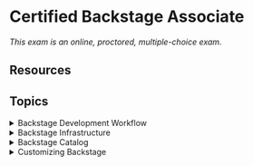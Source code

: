 # Certified Backstage Associate

_This exam is an online, proctored, multiple-choice exam._

## Resources

## Topics

<details>
  <summary>Backstage Development Workflow</summary>

* Build and run Backstage projects locally
* Understand local development workflows
* Compile a Backstage project with TypeScript
* Download and install dependencies for a Backstage project with NPM/Yarn
* Use Docker to build a container image of a Backstage project

What is Backstage? It's an open source _framework_ for building developer _portals_. Powered by a centralized software catalog. Backstage unifies all your infrastructure tooling, services and documentation to create a streamlined development environment from end to end.

Backstage includes:

* Software catalog - for managing all your software
* Software templates - for spinning up new projects and standardizing your tooling
* TechDocs - making it easy to create, maintain and find and use technical documentation.

## Build and run Backstage projects locally

To run and build Backstage projects locally you need:

* Node.js
  * Using `nvm`
* `yarn`:

  ```
  corepack enable
  yarn set version 4.4.1
  ```

* Docker
* `git`

1. Run `npx @backstage/create-app@latest` to bootstrap and create your first backstage app.
2. `cd my-backstage-app` and run `yarn start`

Then it's time to use the Backstage app:

* Login
* Register a component
* Create a new component

Dictionary:

* `yarn` is a dependency mangament tool for JavaScript. Acts as an alternative for `npm` - Node Package Manager.
* `npm` is the node package manager.
* `npx` is a tool for executing Node.js package executables without having to install them globally.

## `yarn` commands

`yarn backstage-cli versions:bump` bump all @backstage packages and dependencies you're using to the latest versions.
`yarn backstage-cli versions:bump --release next` the above command upgrade @backstage packages to the latest `main` release, for even later version (next release), add the `--release next` flag.
`yarn backstage-cli versions:bump --pattern '@{backstage,roadiehq}/*'` bump 

## Start Backstage locally

_Note that i started of this exam prep on Arch Linux._

```
yay -S yarn npm nodejs-lts-jod (v22 as recommended by Backstage)
npx @backstage/create-app@latest
yarn start # in your app directory
```

## Configure authentication using GitHub OAuth

The default `guest` auth provider is not very useful.

1. Create an [OAuth App](https://backstage.io/docs/getting-started/config/authentication#setting-up-authentication) over at GitHub.
2. In your app-config add:

```
auth
  environment: development
  # see https://backstage.io/docs/auth/ to learn about auth providers
  providers:
    # See https://backstage.io/docs/auth/guest/provider
    github:
      development:
        clientId: ${AUTH_GITHUB_CLIENT_ID}
        clientSecret: ${AUTH_GITHUB_CLIENT_SECRET}
        signIn:
          resolvers:
          - resolver: usernameMatchingUserEntityName
```

_The `AUTH_*` env vars will be resolved for you when Backstage start, you just have to provide them, either via CLI or Kubernetes._

3. In `packages/app/src/App.tsx` add:

```
import { githubAuthApiRef } from '@backstage/core-plugin-api';
```

and replace:

```
components: {
  SignInPage: props => <SignInPage {...props} auto providers={['guest']} />,
},
```

with:

```
components: {
  SignInPage: props => (
    <SignInPage
      {...props}
      auto
      provider={{
        id: 'github-auth-provider',
        title: 'GitHub',
        message: 'Sign in using GitHub',
        apiRef: githubAuthApiRef,
      }}
    />
  ),
},
```

The `App.tsx` is where the Backend application is initialized and wiring everything together. Here you can customize:

* Routes
* Theming
* API configuration
* Sidebar
* Feature flags

Back to the `app-config.yaml` and the `auth`config, add:

```
...
        signIn:
          resolvers:
            # Matches the GitHub username with the Backstage user entity name.
            # See https://backstage.io/docs/auth/github/provider#resolvers for more resolvers.
            - resolver: usernameMatchingUserEntityName
...
```

This takes the user details provided by the auth provider and match that against a User in the Catalog - this will **match** the GitHub user name with the `metadata.name`value of a User in the Catalog.

### Sign-in resolvers

These are mappings of user identity from the third-party auth provider to a Backstage user identity.

## Use Docker to build a container image of a Backstage project

### Host build

1. Install dependencies with `yarn install`
2. Generate type definitions with `yarn tsc`, complies the current project. `tsc` stands for TypeScript compiler. Compiles all your TypeScript files into JavaScript files. Standard way to type-check and compile your TypeScript code as part of adevelopment or build process.
3. `yarn build:backend`, actually a script defined in `package.json` and executes: `yarn workspace backend build`. Packages everything up and bundles it into the `packages/backend/dist` directory.

From the root of the repo execute:

```
docker image build . -f packages/backend/Dockerfile --tag backstage
```

## The Backstage CLI

The Backstage CLI

## Deploy Backstage to Kubernetes for local testing and development

1. Create a `kind` cluster:

```
kind create cluster --config files/backstage-cluster.yaml
```

2. Follow this guide to install an ingress controller: <https://kind.sigs.k8s.io/docs/user/ingress>.

3. Install Backstage using `helm`:

```
helm repo add backstage https://backstage.github.io/charts
```

4. Install Backstage using `helm`:

```
helm upgrade --install \
  backstage backstage/backstage \
  --create-namespace \
  --namespace backstage \
  -f files/backstage-values.yaml \
  --version 2.6.1
```

</details>

<details>
  <summary>Backstage Infrastructure</summary>

* Understand the Backstage framework
* Configure Backstage
* Deploy Backstage to production
* Understand Backstage client-server architecture

## Static configuration in Backstage

Backstage provides a simple way to configure Backstage apps and plugins for both local development and production deployments.

Configuration is stored in YAML files where the defaults are `app-config.yaml`, and `app-config.local.yaml` for local overrides.

Setting the `BACKSTAGE_ENV` will load a configuration following this naming scheme: `app-config.<BACKSTAGE_ENV>.yaml`.

Order of files are:

1. `app-config.yaml`
2. `app-config.<BACKSTAGE_ENV>.yaml`
3. `app-config.local.yaml`
4. `app-config.<BACKSTAGE_ENV>.local.yaml`

other config files are loaded by passing `--config <path>` to the CLI. It's possible to point at a URL to fetch the configuration file.

Special includes:

* Env includes: `$env: MY_SECRET`
* File includes: `$file: ./my-secret.txt`
* Include external files: `$include: ./my-secrets.json#deployment.key`

</details>

<details>
  <summary>Backstage Catalog</summary>

* Understand how/why to use Backstage Catalog
* Populate Backstage Catalog
* Using annotations
* Working with manually registered entity locations
* Troubleshooting entity ingestion
* Working with automated ingestion

</details>

<details>
  <summary>Customizing Backstage</summary>

* Understand frontend versus backend plugins
* Customizing Backstage plugins
* Make changes to React code in Backstage App
* Using Material UI components

</details>
